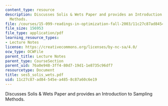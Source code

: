 ```yaml
---
content_type: resource
description: Discusses Solis & Wets Paper and provides an Introduction to Sampling
  Methods.
file: /courses/15-099-readings-in-optimization-fall-2003/11c27c87ad84545ea4858c87a60c6e19_ses5_solis_wets.pdf
file_size: 156953
file_type: application/pdf
learning_resource_types:
- Lecture Notes
license: https://creativecommons.org/licenses/by-nc-sa/4.0/
ocw_type: OCWFile
parent_title: Lecture Notes
parent_type: CourseSection
parent_uid: 76a0e948-3ff4-80d7-19d1-1e8735c96df7
resourcetype: Document
title: ses5_solis_wets.pdf
uid: 11c27c87-ad84-545e-a485-8c87a60c6e19
---
```

Discusses Solis & Wets Paper and provides an Introduction to Sampling Methods.